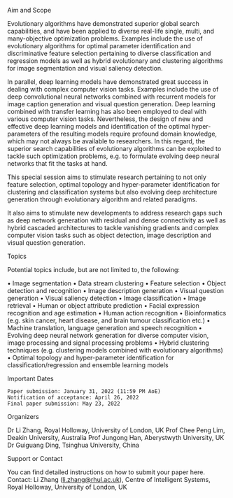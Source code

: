 Aim and Scope

Evolutionary algorithms have demonstrated superior global search capabilities, and have been applied to diverse real-life single, multi, and many-objective optimization problems. Examples include the use of evolutionary algorithms for optimal parameter identification and discriminative feature selection pertaining to diverse classification and regression models as well as hybrid evolutionary and clustering algorithms for image segmentation and visual saliency detection.

In parallel, deep learning models have demonstrated great success in dealing with complex computer vision tasks. Examples include the use of deep convolutional neural networks combined with recurrent models for image caption generation and visual question generation. Deep learning combined with transfer learning has also been employed to deal with various computer vision tasks. Nevertheless, the design of new and effective deep learning models and identification of the optimal hyper-parameters of the resulting models require profound domain knowledge, which may not always be available to researchers. In this regard, the superior search capabilities of evolutionary algorithms can be exploited to tackle such optimization problems, e.g. to formulate evolving deep neural networks that fit the tasks at hand.

This special session aims to stimulate research pertaining to not only feature selection, optimal topology and hyper-parameter identification for clustering and classification systems but also evolving deep architecture generation through evolutionary algorithm and related paradigms. 

It also aims to stimulate new developments to address research gaps such as deep network generation with residual and dense connectivity as well as hybrid cascaded architectures to tackle vanishing gradients and complex computer vision tasks such as object detection, image description and visual question generation.

Topics

Potential topics include, but are not limited to, the following:

•	Image segmentation 
•	Data stream clustering
•	Feature selection
•	Object detection and recognition
•	Image description generation
•	Visual question generation
•	Visual saliency detection
•	Image classification
•	Image retrieval 
•	Human or object attribute prediction
•	Facial expression recognition and age estimation
•	Human action recognition
•	Bioinformatics (e.g. skin cancer, heart disease, and brain tumour classification etc.)
•	Machine translation, language generation and speech recognition
•	Evolving deep neural network generation for diverse computer vision, image processing and signal processing problems
•	Hybrid clustering techniques (e.g. clustering models combined with evolutionary algorithms)
•	Optimal topology and hyper-parameter identification for classification/regression and ensemble learning models

Important Dates

    Paper submission: January 31, 2022 (11:59 PM AoE)
    Notification of acceptance: April 26, 2022
    Final paper submission: May 23, 2022

Organizers

Dr Li Zhang, Royal Holloway, University of London, UK
Prof Chee Peng Lim, Deakin University, Australia
Prof Jungong Han, Aberystwyth University, UK
Dr Guiguang Ding, Tsinghua University, China

Support or Contact

You can find detailed instructions on how to submit your paper here.
Contact: Li Zhang (li.zhang@rhul.ac.uk), Centre of Intelligent Systems, Royal Holloway, University of London, UK


 
